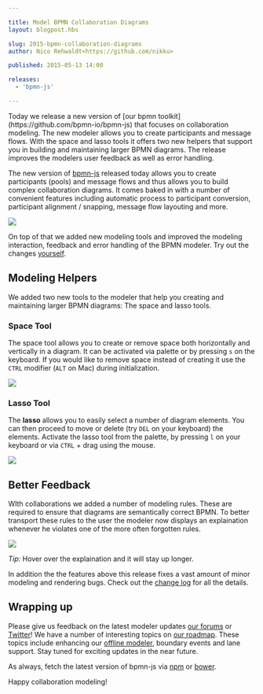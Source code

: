 ```yaml
---

title: Model BPMN Collaboration Diagrams
layout: blogpost.hbs

slug: 2015-bpmn-collaboration-diagrams
author: Nico Rehwaldt<https://github.com/nikku>

published: 2015-05-13 14:00

releases:
  - 'bpmn-js'

---
```


<p class="introduction">
  Today we release a new version of [our bpmn toolkit](https://github.com/bpmn-io/bpmn-js) that focuses on collaboration modeling. The new modeler allows you to create participants and message flows.
  With the space and lasso tools it offers two new helpers that support you in building and
  maintaining larger BPMN diagrams. The release improves the modelers user feedback as well as error handling.
</p>

<!-- continue -->


The new version of [bpmn-js](https://github.com/bpmn-io/bpmn-js) released today allows you to create participants (pools) and message flows and thus allows you to build complex collaboration diagrams. It comes baked in with a number of convenient features including automatic process to participant conversion, participant alignment / snapping, message flow layouting and more.

<div class="figure">
  <img src="{{ assets }}/attachments/blog/2015/006-participant-modeling.gif">
</div>

On top of that we added new modeling tools and improved the modeling interaction, feedback and error handling of the BPMN modeler. Try out the changes [yourself](http://demo.bpmn.io).


## Modeling Helpers

We added two new tools to the modeler that help you creating and maintaining larger BPMN diagrams: The space and lasso tools.


### Space Tool

The space tool allows you to create or remove space both horizontally and vertically in a diagram. It can be activated via palette or by pressing `s` on the keyboard. If you would like to remove space instead of creating it use the `CTRL` modifier (`ALT` on Mac) during initialization.

<div class="figure">
  <img  src="{{ assets }}/attachments/blog/2015/006-space-tool.gif">
</div>


### Lasso Tool

The __lasso__ allows you to easily select a number of diagram elements. You can then proceed to move or delete (try `DEL` on your keyboard) the elements. Activate the lasso tool from the palette, by pressing `l` on your keyboard or via `CTRL` + drag using the mouse.

<div class="figure">
  <img  src="{{ assets }}/attachments/blog/2015/006-multi-select-tool.gif">
</div>


## Better Feedback

WIth collaborations we added a number of modeling rules. These are required to ensure that diagrams are semantically correct BPMN. To better transport these rules to the user the modeler now displays an explaination whenever he violates one of the more often forgotten rules.

<div class="figure">
  <img  src="{{ assets }}/attachments/blog/2015/006-feedback.gif">
</div>

_Tip:_ Hover over the explaination and it will stay up longer.

In addition the the features above this release fixes a vast amount of minor modeling and rendering bugs.
Check out the [change log](https://github.com/bpmn-io/bpmn-js/compare/v0.9.2...v0.10.0) for all the details.


## Wrapping up

Please give us feedback on the latest modeler updates [our forums](https://forum.bpmn.io) or [Twitter](https://twitter.com/bpmn_io)! We have a number of interesting topics on [our roadmap](http://bpmn.io/roadmap). These topics include enhancing our [offline modeler](https://github.com/bpmn-io/bpmn-io-chrome), boundary events and lane support. Stay tuned for exciting updates in the near future.

As always, fetch the latest version of bpmn-js via [npm](http://npmjs.org/bpmn-js) or [bower](https://github.com/bpmn-io/bower-bpmn-js).

Happy collaboration modeling!